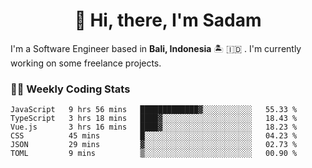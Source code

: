 <h1 align="center">👋 Hi, there, I'm Sadam</h1>
<p>I'm a Software Engineer based in <strong>Bali, Indonesia</strong> 🏝️ 🇮🇩 . I'm currently working on some freelance projects.</p>

### 👨‍💻 Weekly Coding Stats
<!--START_SECTION:waka-->

```text
JavaScript   9 hrs 56 mins   █████████████▓░░░░░░░░░░░   55.33 %
TypeScript   3 hrs 18 mins   ████▓░░░░░░░░░░░░░░░░░░░░   18.43 %
Vue.js       3 hrs 16 mins   ████▓░░░░░░░░░░░░░░░░░░░░   18.23 %
CSS          45 mins         █░░░░░░░░░░░░░░░░░░░░░░░░   04.23 %
JSON         29 mins         ▓░░░░░░░░░░░░░░░░░░░░░░░░   02.73 %
TOML         9 mins          ▒░░░░░░░░░░░░░░░░░░░░░░░░   00.90 %
```

<!--END_SECTION:waka-->
